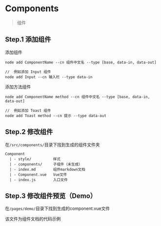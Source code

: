 # Components

> 组件

## Step.1 添加组件

添加组件

```base
node add ComponentName --cn 组件中文名 --type [base, data-in, data-out]

//  例如添加 Input 组件
node add Input --cn 输入栏 --type data-in
```

添加方法组件

```base
node add ComponentName method --cn 组件中文名 --type [base, data-in, data-out]

//  例如添加 Toast 组件
node add Toast method --cn 提示 --type data-out
```

## Step.2 修改组件

在`/src/components/`目录下找到生成的组件文件夹

```
Component
  | - style/          样式
  | - components/     子组件（未生成）
  | - index.md        组件markdown文档
  | - Component.vue   Vue文件
  | - index.js        入口文件
```

## Step.3 修改组件预览（Demo）

在`/pages/demo/`目录下找到生成的component.vue文件

该文件为组件文档的代码示例



